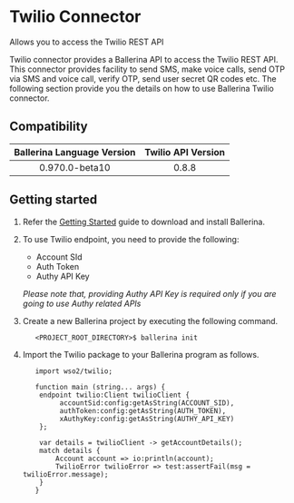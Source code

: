 # Twilio Connector

Allows you to access the Twilio REST API


Twilio connector provides a Ballerina API to access the Twilio REST API. This connector provides facility to send SMS, 
make voice calls, send OTP via SMS and voice call, verify OTP, send user secret QR codes etc. The following section 
provide you the details on how to use Ballerina Twilio connector.

## Compatibility

| Ballerina Language Version  | Twilio API Version |
| :--------------------------:|:------------------:|
| 0.970.0-beta10              | 0.8.8              |

## Getting started

1.  Refer the [Getting Started](https://ballerina.io/learn/getting-started/) guide to download and install Ballerina.

2.  To use Twilio endpoint, you need to provide the following:

       - Account SId
       - Auth Token
       - Authy API Key

       *Please note that, providing Authy API Key is required only if you are going to use Authy related APIs*

3. Create a new Ballerina project by executing the following command.

	```shell
	   <PROJECT_ROOT_DIRECTORY>$ ballerina init
	```

4. Import the Twilio package to your Ballerina program as follows.

	```ballerina
	   import wso2/twilio;

	   function main (string... args) {
		endpoint twilio:Client twilioClient {
		     accountSid:config:getAsString(ACCOUNT_SID),
		     authToken:config:getAsString(AUTH_TOKEN),
		     xAuthyKey:config:getAsString(AUTHY_API_KEY)
		};

		var details = twilioClient -> getAccountDetails();
		match details {
		    Account account => io:println(account);
		    TwilioError twilioError => test:assertFail(msg = twilioError.message);
		}
	   }
	```